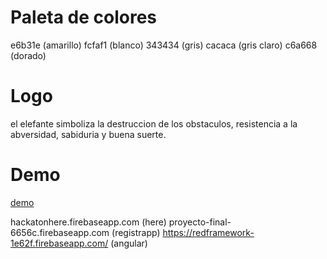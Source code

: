 # Paleta de colores

  e6b31e (amarillo)
  fcfaf1 (blanco)
  343434 (gris)
  cacaca (gris claro)
  c6a668 (dorado)
  
# Logo

el elefante simboliza la destruccion de los obstaculos, resistencia a la abversidad, sabiduria y buena suerte.

# Demo

[demo](https://portfolio-kay.firebaseapp.com/)


hackatonhere.firebaseapp.com (here)
proyecto-final-6656c.firebaseapp.com (registrapp)
https://redframework-1e62f.firebaseapp.com/ (angular)